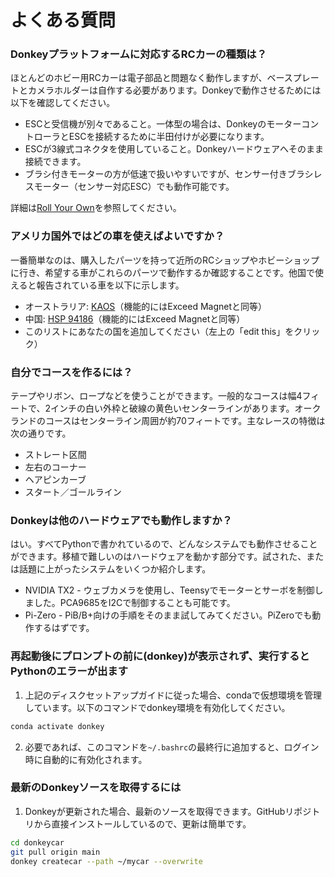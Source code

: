 # よくある質問

### Donkeyプラットフォームに対応するRCカーの種類は？

ほとんどのホビー用RCカーは電子部品と問題なく動作しますが、ベースプレートとカメラホルダーは自作する必要があります。Donkeyで動作させるためには以下を確認してください。

* ESCと受信機が別々であること。一体型の場合は、DonkeyのモーターコントローラとESCを接続するために半田付けが必要になります。
* ESCが3線式コネクタを使用していること。Donkeyハードウェアへそのまま接続できます。
* ブラシ付きモーターの方が低速で扱いやすいですが、センサー付きブラシレスモーター（センサー対応ESC）でも動作可能です。

詳細は[Roll Your Own](../cars/roll_your_own.md)を参照してください。

### アメリカ国外ではどの車を使えばよいですか？

一番簡単なのは、購入したパーツを持って近所のRCショップやホビーショップに行き、希望する車がこれらのパーツで動作するか確認することです。他国で使えると報告されている車を以下に示します。

* オーストラリア: [KAOS](https://www.hobbywarehouse.com.au/hsp-94186-18694k-kaos-blue-rc-truck.html)（機能的にはExceed Magnetと同等）
* 中国: [HSP 94186](https://item.taobao.com/item.htm?spm=a1z02.1.2016030118.d2016038.314a2de7XhDszO&id=27037536775&scm=1007.10157.81291.100200300000000&pvid=dd956496-2837-41c8-be44-ecbcf48f1eac)（機能的にはExceed Magnetと同等）
* このリストにあなたの国を追加してください（左上の「edit this」をクリック）

### 自分でコースを作るには？

テープやリボン、ロープなどを使うことができます。一般的なコースは幅4フィートで、2インチの白い外枠と破線の黄色いセンターラインがあります。オークランドのコースはセンターライン周囲が約70フィートです。主なレースの特徴は次の通りです。

* ストレート区間
* 左右のコーナー
* ヘアピンカーブ
* スタート／ゴールライン

### Donkeyは他のハードウェアでも動作しますか？

はい。すべてPythonで書かれているので、どんなシステムでも動作させることができます。移植で難しいのはハードウェアを動かす部分です。試された、または話題に上がったシステムをいくつか紹介します。

* NVIDIA TX2 - ウェブカメラを使用し、Teensyでモーターとサーボを制御しました。PCA9685をI2Cで制御することも可能です。
* Pi-Zero - PiB/B+向けの手順をそのまま試してみてください。PiZeroでも動作するはずです。

### 再起動後にプロンプトの前に(donkey)が表示されず、実行するとPythonのエラーが出ます

1. 上記のディスクセットアップガイドに従った場合、condaで仮想環境を管理しています。以下のコマンドでdonkey環境を有効化してください。

```bash
conda activate donkey
```

2. 必要であれば、このコマンドを`~/.bashrc`の最終行に追加すると、ログイン時に自動的に有効化されます。

### 最新のDonkeyソースを取得するには

1. Donkeyが更新された場合、最新のソースを取得できます。GitHubリポジトリから直接インストールしているので、更新は簡単です。

```bash
cd donkeycar
git pull origin main
donkey createcar --path ~/mycar --overwrite
```
